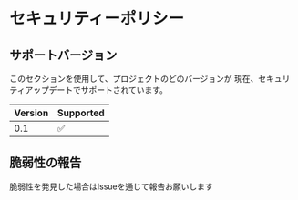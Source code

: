 # セキュリティーポリシー

## サポートバージョン

このセクションを使用して、プロジェクトのどのバージョンが
現在、セキュリティアップデートでサポートされています。

| Version | Supported          |
| ------- | ------------------ |
| 0.1     | :white_check_mark: |

## 脆弱性の報告

脆弱性を発見した場合はIssueを通じて報告お願いします
